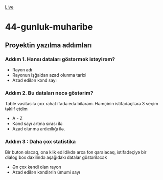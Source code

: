[Live](https://44gunlukmuharibe.netlify.app)
# 44-gunluk-muharibe

## Proyektin yazılma addımları
### Addım 1. Hansı dataları göstərmək istəyirəm?
- Rayon adı
- Rayonun işğaldan azad olunma tarixi
- Azad edilən kənd sayı

### Addım 2. Bu dataları necə göstərim?
Table vasitəsilə çox rahat ifadə edə bilərəm.
Həmçinin istifadəçilərə 3 seçim təklif etdim
- A - Z 
- Kənd sayı artma sırası ilə
- Azad olunma ardıcıllığı ilə.

### Addım 3 : Daha çox statistika
Bir buton olacaq, ona klik edildikdə arxa fon qaralacaq,
istifadəçiyə bir dialog box daxilində aşağıdakı datalar göstəriləcək
- Ən çox kəndi olan rayon
- Azad edilən kəndlərin ümumi sayı

